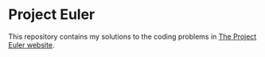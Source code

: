 # Project Euler
This repository contains my solutions to the coding problems in [The Project Euler website](https://projecteuler.net/).